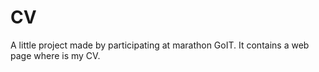 # CV
 A little project made by participating at marathon GoIT.
 It contains a web page where is my CV.
